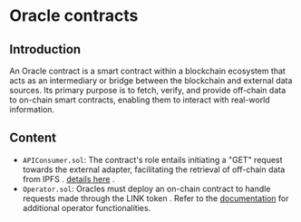 <!-- Use the "Markdown Preview" for better readability -->

# Oracle contracts
## Introduction
An Oracle contract is a smart contract within a blockchain ecosystem that acts as an intermediary or bridge between the blockchain and external data sources. Its primary purpose is to fetch, verify, and provide off-chain data to on-chain smart contracts, enabling them to interact with real-world information.

## Content 

- `APIConsumer.sol`:  The contract's role entails initiating a "GET" request towards the external adapter, facilitating the retrieval of off-chain data from IPFS . [details here](https://docs.chain.link/any-api/get-request/introduction) .
- `Operator.sol`: Oracles must deploy an on-chain contract to handle requests made through the LINK token . Refer to the [documentation](https://docs.chain.link/chainlink-nodes/contracts/operator) for additional operator functionalities.
